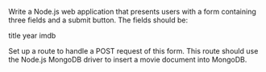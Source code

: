 Write a Node.js web application that presents users with a form containing three fields and a submit button. The fields should be:

title
year
imdb


Set up a route to handle a POST request of this form. This route should use the Node.js MongoDB driver to insert a movie document into MongoDB. 

